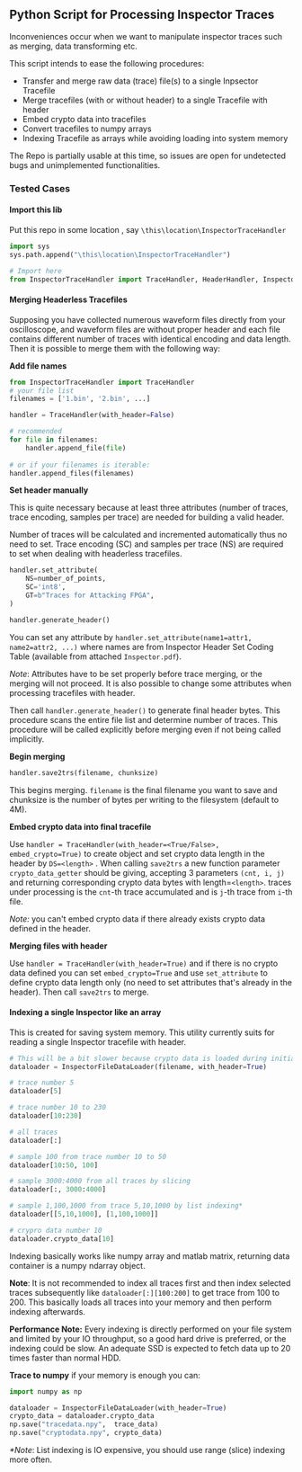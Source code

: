 ## Python Script for Processing Inspector Traces

Inconveniences occur when we want to manipulate inspector traces such as merging, data transforming etc.

This script intends to ease the following procedures:
- Transfer and merge raw data (trace) file(s) to a single Inpsector Tracefile
- Merge tracefiles (with or without header) to a single Tracefile with header
- Embed crypto data into tracefiles
- Convert tracefiles to numpy arrays
- Indexing Tracefile as arrays while avoiding loading into system memory

The Repo is partially usable at this time, so issues are open for undetected bugs and unimplemented functionalities.

### Tested Cases

#### Import this lib

Put this repo in some location , say `\this\location\InspectorTraceHandler`

```python
import sys
sys.path.append("\this\location\InspectorTraceHandler")

# Import here
from InspectorTraceHandler import TraceHandler, HeaderHandler, InspectorFileDataLoader
```

#### Merging Headerless Tracefiles

Supposing you have collected numerous waveform files directly from your oscilloscope, and waveform files are without proper header and each file contains different number of traces with identical encoding and data length.  Then it is possible to merge them with the following way:

**Add file names**

```python
from InspectorTraceHandler import TraceHandler
# your file list
filenames = ['1.bin', '2.bin', ...]

handler = TraceHandler(with_header=False)

# recommended
for file in filenames:
    handler.append_file(file)
    
# or if your filenames is iterable:
handler.append_files(filenames)
```

**Set header manually**

This is quite necessary because at least three attributes (number of traces, trace encoding, samples per trace) are needed for building a valid header.

Number of traces will be calculated and incremented automatically thus no need to set. Trace encoding (SC) and samples per trace (NS) are required to set when dealing with headerless tracefiles.

```python
handler.set_attribute(
    NS=number_of_points,
    SC='int8',
    GT=b"Traces for Attacking FPGA",
)

handler.generate_header()
```

You can set any attribute by  `handler.set_attribute(name1=attr1, name2=attr2, ...)` where names are from Inspector Header Set Coding Table (available from attached `Inspector.pdf`).

*Note*: Attributes have to be set properly before trace merging, or the merging will not proceed. It is also possible to change some attributes when processing tracefiles with header.

Then call `handler.generate_header()` to generate final header bytes. This procedure scans the entire file list and determine number of traces. This procedure will be called explicitly before merging even if not being called implicitly.

**Begin merging**

```python
handler.save2trs(filename, chunksize)
```

This begins merging. `filename` is the final filename you want to save and chunksize is the number of bytes per writing to the filesystem (default to 4M).

**Embed crypto data into final tracefile**

Use `handler = TraceHandler(with_header=<True/False>, embed_crypto=True)` to create object and set crypto data length in the header by `DS=<length>` . When calling `save2trs`  a new function parameter `crypto_data_getter` should be giving, accepting 3 parameters `(cnt, i, j)` and returning corresponding crypto data bytes with length=`<length>`.  traces under processing is the `cnt`-th trace accumulated and is  `j`-th trace from `i`-th file. 

*Note:* you can't embed crypto data if there already exists crypto data defined in the header.

**Merging files with header** 

Use `handler = TraceHandler(with_header=True)` and if there is no crypto data defined you can set `embed_crypto=True`  and use `set_attribute` to define crypto data length only (no need to set attributes that's already in the header). Then call `save2trs` to merge.

#### Indexing a single Inspector like an array

This is created for saving system memory. This utility currently suits for reading a single Inspector tracefile with header.

```python
# This will be a bit slower because crypto data is loaded during initialization
dataloader = InspectorFileDataLoader(filename, with_header=True)

# trace number 5
dataloader[5]

# trace number 10 to 230
dataloader[10:230]

# all traces
dataloader[:]

# sample 100 from trace number 10 to 50
dataloader[10:50, 100]

# sample 3000:4000 from all traces by slicing
dataloader[:, 3000:4000]

# sample 1,100,1000 from trace 5,10,1000 by list indexing*
dataloader[[5,10,1000], [1,100,1000]]

# crypro data number 10
dataloader.crypto_data[10]
```

Indexing basically works like numpy array and matlab matrix, returning data container is a numpy ndarray object.

**Note**: It is not recommended to index all traces first and then index selected traces subsequently like  `dataloader[:][100:200]` to get trace from 100 to 200. This basically loads all traces into your memory and then perform indexing afterwards.

**Performance Note:** Every indexing is directly performed on your file system and limited by your IO throughput, so a good hard drive is preferred, or the indexing could be slow. An adequate SSD is expected to fetch data up to 20 times faster than normal HDD.

**Trace to numpy**
if your memory is enough you can:
 ```python
 import numpy as np
 
 dataloader = InspectorFileDataLoader(with_header=True)
 crypto_data = dataloader.crypto_data
 np.save("tracedata.npy",  trace_data)
 np.save("cryptodata.npy", crypto_data)
 ```

*\*Note*: List indexing is IO expensive, you should use range (slice) indexing more often.